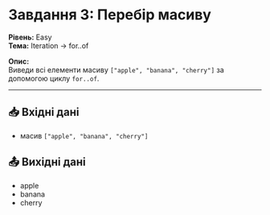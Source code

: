 # Завдання 3: Перебір масиву

**Рівень:** Easy  
**Тема:** Iteration → for..of  

**Опис:**  
Виведи всі елементи масиву `["apple", "banana", "cherry"]` за допомогою циклу `for..of`.

---

## 📥 Вхідні дані
- масив `["apple", "banana", "cherry"]`

## 📤 Вихідні дані
- apple  
- banana  
- cherry